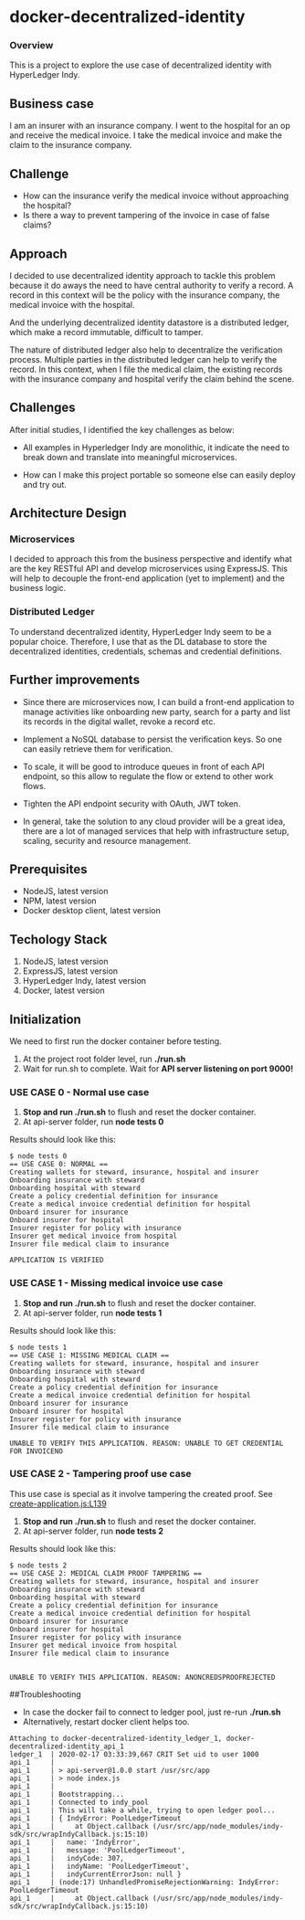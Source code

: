 # docker-decentralized-identity

### Overview
This is a project to explore the use case of decentralized identity with HyperLedger Indy.

## Business case
I am an insurer with an insurance company. I went to the hospital for an op and receive the medical invoice. I take the medical invoice and make the claim to the insurance company.

## Challenge
- How can the insurance verify the medical invoice without approaching the hospital?
- Is there a way to prevent tampering of the invoice in case of false claims?

## Approach
I decided to use decentralized identity approach to tackle this problem because it do aways the need to have central authority to verify a record. A record in this context will be the policy with the insurance company, the medical invoice with the hospital.

And the underlying decentralized identity datastore is a distributed ledger, which make a record immutable, difficult to tamper.

The nature of distributed ledger also help to decentralize the verification process. Multiple parties in the distributed ledger can help to verify the record. In this context, when I file the medical claim, the existing records with the insurance company and hospital verify the claim behind the scene.

## Challenges
After initial studies, I identified the key challenges as below:

- All examples in Hyperledger Indy are monolithic, it indicate the need to break down and translate into meaningful microservices.

- How can I make this project portable so someone else can easily deploy and try out.

## Architecture Design
### Microservices
I decided to approach this from the business perspective and identify what are the key RESTful API and develop microservices using ExpressJS. This will help to decouple the front-end application (yet to implement) and the business logic.

### Distributed Ledger
To understand decentralized identity, HyperLedger Indy seem to be a popular choice. Therefore, I use that as the DL database to store the decentralized identities, credentials, schemas and credential definitions.

## Further improvements
- Since there are microservices now, I can build a front-end application to manage activities like onboarding new party, search for a party and list its records in the digital wallet, revoke a record etc.

- Implement a NoSQL database to persist the verification keys. So one can easily retrieve them for verification.

- To scale, it will be good to introduce queues in front of each API endpoint, so this allow to regulate the flow or extend to other work flows.

- Tighten the API endpoint security with OAuth, JWT token.

- In general, take the solution to any cloud provider will be a great idea, there are a lot of managed services that help with infrastructure setup, scaling, security and resource management.

## Prerequisites
* NodeJS, latest version
* NPM, latest version
* Docker desktop client, latest version

## Techology Stack
1. NodeJS, latest version
2. ExpressJS, latest version
3. HyperLedger Indy, latest version
4. Docker, latest version

## Initialization
We need to first run the docker container before testing.
1. At the project root folder level, run **./run.sh**
2. Wait for run.sh to complete. Wait for **API server listening on port 9000!**

### USE CASE 0 - Normal use case
1. **Stop and run ./run.sh** to flush and reset the docker container.
2. At api-server folder, run **node tests 0**

Results should look like this:
```
$ node tests 0
== USE CASE 0: NORMAL ==
Creating wallets for steward, insurance, hospital and insurer
Onboarding insurance with steward
Onboarding hospital with steward
Create a policy credential definition for insurance
Create a medical invoice credential definition for hospital
Onboard insurer for insurance
Onboard insurer for hospital
Insurer register for policy with insurance
Insurer get medical invoice from hospital
Insurer file medical claim to insurance

APPLICATION IS VERIFIED
```

### USE CASE 1 - Missing medical invoice use case
1. **Stop and run ./run.sh** to flush and reset the docker container.
2. At api-server folder, run **node tests 1**

Results should look like this:
```
$ node tests 1
== USE CASE 1: MISSING MEDICAL CLAIM ==
Creating wallets for steward, insurance, hospital and insurer
Onboarding insurance with steward
Onboarding hospital with steward
Create a policy credential definition for insurance
Create a medical invoice credential definition for hospital
Onboard insurer for insurance
Onboard insurer for hospital
Insurer register for policy with insurance
Insurer file medical claim to insurance

UNABLE TO VERIFY THIS APPLICATION. REASON: UNABLE TO GET CREDENTIAL FOR INVOICENO
```

### USE CASE 2 - Tampering proof use case
This use case is special as it involve tampering the created proof.
See [create-application.js:L139](https://github.com/panggd/docker-decentralized-identity/blob/master/api-server/service/create-application.js#L139)
1. **Stop and run ./run.sh** to flush and reset the docker container.
2. At api-server folder, run **node tests 2**

Results should look like this:
```
$ node tests 2
== USE CASE 2: MEDICAL CLAIM PROOF TAMPERING ==
Creating wallets for steward, insurance, hospital and insurer
Onboarding insurance with steward
Onboarding hospital with steward
Create a policy credential definition for insurance
Create a medical invoice credential definition for hospital
Onboard insurer for insurance
Onboard insurer for hospital
Insurer register for policy with insurance
Insurer get medical invoice from hospital
Insurer file medical claim to insurance


UNABLE TO VERIFY THIS APPLICATION. REASON: ANONCREDSPROOFREJECTED
```

##Troubleshooting
- In case the docker fail to connect to ledger pool, just re-run **./run.sh**
- Alternatively, restart docker client helps too.
```
Attaching to docker-decentralized-identity_ledger_1, docker-decentralized-identity_api_1
ledger_1  | 2020-02-17 03:33:39,667 CRIT Set uid to user 1000
api_1     |
api_1     | > api-server@1.0.0 start /usr/src/app
api_1     | > node index.js
api_1     |
api_1     | Bootstrapping...
api_1     | Connected to indy_pool
api_1     | This will take a while, trying to open ledger pool...
api_1     | { IndyError: PoolLedgerTimeout
api_1     |     at Object.callback (/usr/src/app/node_modules/indy-sdk/src/wrapIndyCallback.js:15:10)
api_1     |   name: 'IndyError',
api_1     |   message: 'PoolLedgerTimeout',
api_1     |   indyCode: 307,
api_1     |   indyName: 'PoolLedgerTimeout',
api_1     |   indyCurrentErrorJson: null }
api_1     | (node:17) UnhandledPromiseRejectionWarning: IndyError: PoolLedgerTimeout
api_1     |     at Object.callback (/usr/src/app/node_modules/indy-sdk/src/wrapIndyCallback.js:15:10)
```

